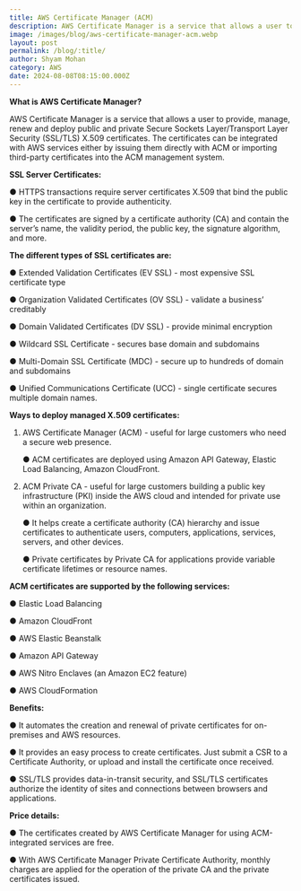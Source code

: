 ```yaml
---
title: AWS Certificate Manager (ACM)
description: AWS Certificate Manager is a service that allows a user to provide, manage,
image: /images/blog/aws-certificate-manager-acm.webp
layout: post
permalink: /blog/:title/
author: Shyam Mohan
category: AWS
date: 2024-08-08T08:15:00.000Z
---
```

**What is AWS Certificate Manager?**

AWS Certificate Manager is a service that allows a user to provide, manage, renew and deploy public and private Secure Sockets Layer/Transport Layer Security (SSL/TLS) X.509 certificates.
The certificates can be integrated with AWS services either by issuing them directly with ACM or importing third-party certificates into the ACM management system.

**SSL Server Certificates:**

● HTTPS transactions require server certificates X.509 that bind the public key in the certificate to provide authenticity.

● The certificates are signed by a certificate authority (CA) and contain the server’s name, the validity period, the public key, the signature algorithm, and more.

**The different types of SSL certificates are:**

● Extended Validation Certificates (EV SSL) - most expensive SSL certificate type

● Organization Validated Certificates (OV SSL) - validate a business’ creditably

● Domain Validated Certificates (DV SSL) - provide minimal encryption

● Wildcard SSL Certificate - secures base domain and subdomains

● Multi-Domain SSL Certificate (MDC) - secure up to hundreds of domain and subdomains

● Unified Communications Certificate (UCC) - single certificate secures multiple domain names.

**Ways to deploy managed X.509 certificates:**

1. AWS Certificate Manager (ACM) - useful for large customers who need a secure web presence.

    ● ACM certificates are deployed using Amazon API Gateway, Elastic Load Balancing, Amazon CloudFront.

2. ACM Private CA - useful for large customers building a public key infrastructure (PKI) inside the AWS cloud and intended for private use within an organization.

     ● It helps create a certificate authority (CA) hierarchy and issue certificates to authenticate users, computers, applications, services, servers, and other devices.

      ● Private certificates by Private CA for applications provide variable certificate lifetimes or resource names.

**ACM certificates are supported by the following services:**

● Elastic Load Balancing

● Amazon CloudFront

● AWS Elastic Beanstalk

● Amazon API Gateway

● AWS Nitro Enclaves (an Amazon EC2 feature)

● AWS CloudFormation

  

**Benefits:**

● It automates the creation and renewal of private certificates for on-premises and AWS resources.

● It provides an easy process to create certificates. Just submit a CSR to a Certificate Authority, or upload and install the certificate once received.

● SSL/TLS provides data-in-transit security, and SSL/TLS certificates authorize the identity of sites and connections between browsers and applications.

**Price details:**

● The certificates created by AWS Certificate Manager for using ACM-integrated services are free.

● With AWS Certificate Manager Private Certificate Authority, monthly charges are applied for the operation of the private CA and the private certificates issued.

